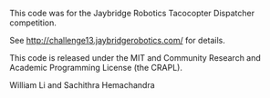 This code was for the Jaybridge Robotics Tacocopter Dispatcher
competition.

See http://challenge13.jaybridgerobotics.com/ for details.

This code is released under the MIT and Community Research and
Academic Programming License (the CRAPL).

William Li and Sachithra Hemachandra
